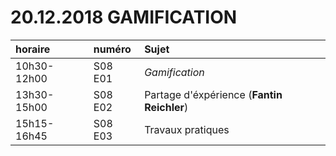 # 20.12.2018 GAMIFICATION

| horaire | numéro | Sujet |
| :------ | :----- | :---- |
| 10h30-12h00 | S08 E01 | *Gamification* |
| 13h30-15h00 | S08 E02 | Partage d'éxpérience (**Fantin Reichler**) |
| 15h15-16h45 | S08 E03 | Travaux pratiques |
